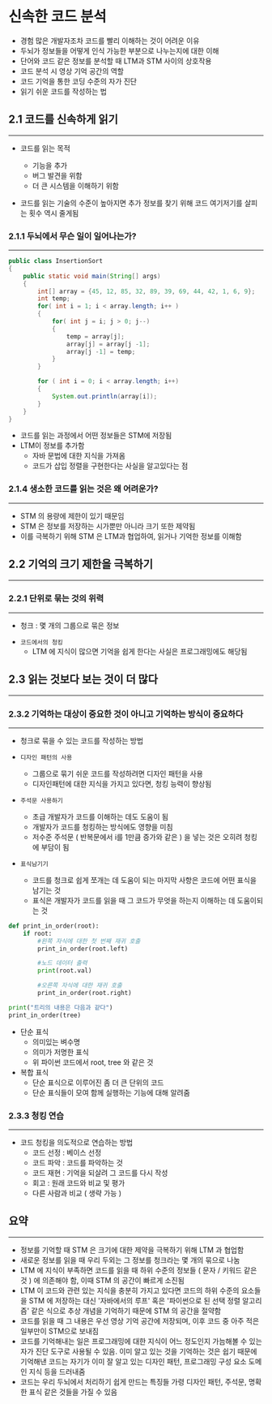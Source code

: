 # 신속한 코드 분석

- 경험 많은 개발자조차 코드를 빨리 이해하는 것이 어려운 이유
- 두뇌가 정보들을 어떻게 인식 가능한 부분으로 나누는지에 대한 이해
- 단어와 코드 같은 정보를 분석할 때 LTM과 STM 사이의 상호작용
- 코드 분석 시 영상 기억 공간의 역할
- 코드 기억을 통한 코딩 수준의 자가 진단
- 읽기 쉬운 코드를 작성하는 법

## 2.1 코드를 신속하게 읽기
---
- 코드를 읽는 목적
  - 기능을 추가
  - 버그 발견을 위함
  - 더 큰 시스템을 이해하기 위함

- 코드를 읽는 기술의 수준이 높아지면 추가 정보를 찾기 위해 코드 여기저기를 살피는 횟수 역시 줄게됨

### 2.1.1 두뇌에서 무슨 일이 일어나는가?
---

```java
public class InsertionSort 
{
    public static void main(String[] args)
    {
        int[] array = {45, 12, 85, 32, 89, 39, 69, 44, 42, 1, 6, 9};
        int temp;
        for( int i = 1; i < array.length; i++ )
        {
            for( int j = i; j > 0; j--)
            {
                temp = array[j];
                array[j] = array[j -1];
                array[j -1] = temp;
            }
        }

        for ( int i = 0; i < array.length; i++)
        {
            System.out.println(array[i]);
        }
    }
}
```

- 코드를 읽는 과정에서 어떤 정보들은 STM에 저장됨
- LTM이 정보를 추가함
  - 자바 문법에 대한 지식을 가져옴
  - 코드가 삽입 정렬을 구현한다는 사실을 알고있다는 점

### 2.1.4 생소한 코드를 읽는 것은 왜 어려운가?
---
- STM 의 용량에 제한이 있기 때문임
- STM 은 정보를 저장하는 시가뿐만 아니라 크기 또한 제약됨
- 이를 극복하기 위해 STM 은 LTM과 협업하여, 읽거나 기억한 정보를 이해함

## 2.2 기억의 크기 제한을 극복하기
---

### 2.2.1 단위로 묶는 것의 위력
---
- 청크 : 몇 개의 그룹으로 묶은 정보

* `코드에서의 청킹`
  - LTM 에 지식이 많으면 기억을 쉽게 한다는 사실은 프로그래밍에도 해당됨

## 2.3 읽는 것보다 보는 것이 더 많다
---

### 2.3.2 기억하는 대상이 중요한 것이 아니고 기억하는 방식이 중요하다
---
- 청크로 묶을 수 있는 코드를 작성하는 방법
* `디자인 패턴의 사용`
  - 그룹으로 묶기 쉬운 코드를 작성하려면 디자인 패턴을 사용
  - 디자인패턴에 대한 지식을 가지고 있다면, 청킹 능력이 향상됨

* `주석문 사용하기`
  - 초급 개발자가 코드를 이해하는 데도 도움이 됨
  - 개발자가 코드를 청킹하는 방식에도 영향을 미침
  - 저수준 주석문 ( 반복문에서 i를 1만큼 증가와 같은 ) 을 넣는 것은 오히려 청킹에 부담이 됨

* `표식남기기`
  - 코드를 청크로 쉽게 쪼개는 데 도움이 되는 마지막 사항은 코드에 어떤 표식을 남기는 것
  - 표식은 개발자가 코드를 읽을 때 그 코드가 무엇을 하는지 이해하는 데 도움이되는 것
```python
def print_in_order(root):
    if root:
        #왼쪽 자식에 대한 첫 번째 재귀 호출
        print_in_order(root.left)

        #노드 데이터 출력
        print(root.val)

        #오른쪽 자식에 대한 재귀 호출
        print_in_order(root.right)

print("트리의 내용은 다음과 같다")
print_in_order(tree)
```
  - 단순 표식
    - 의미있는 벼수명
    - 의미가 저명한 표식
    - 위 파이썬 코드에서 root, tree 와 같은 것
  - 복합 표식
    - 단순 표식으로 이루어진 좀 더 큰 단위의 코드
    - 단순 표식들이 모여 함께 실행하는 기능에 대해 알려줌

### 2.3.3 청킹 연습
---
- 코드 청킹을 의도적으로 연습하는 방법
  - 코드 선정 : 베이스 선정
  - 코드 파악 : 코드를 파악하는 것
  - 코드 재현 : 기억을 되살려 그 코드를 다시 작성
  - 회고 : 원래 코드와 비교 및 평가
  - 다른 사람과 비교 ( 생략 가능 )

## 요약
---
- 정보를 기억할 때 STM 은 크기에 대한 제약을 극복하기 위해 LTM 과 협업함
- 새로운 정보를 읽을 때 우리 두외는 그 정보를 청크라는 몇 개의 묶으로 나눔
- LTM 에 지식이 부족하면 코드를 읽을 때 하위 수준의 정보들 ( 문자 / 키워드 같은 것 ) 에 의존해야 함, 이때 STM 의 공간이 빠르게 소진됨
- LTM 이 코드와 관련 있는 지식을 충분히 가지고 있다면 코드의 하위 수준의 요소들을 STM 에 저장하는 대신 '자바에서의 루프' 혹은 '파이썬으로 된 선택 정렬 알고리즘' 같은 식으로 추상 개념을 기억하기 때문에 STM 의 공간을 절약함
- 코드를 읽을 때 그 내용은 우선 영상 기억 공간에 저장되며, 이후 코드 중 아주 적은 일부만이 STM으로 보내짐
- 코드를 기억해내는 일은 프로그래밍에 대한 지식이 어느 정도인지 가늠해볼 수 있는 자가 진단 도구로 사용될 수 있음. 이미 알고 있는 것을 기억하는 것은 쉽기 때문에 기억해낸 코드는 자기가 이미 잘 알고 있는 디자인 패턴, 프로그래밍 구성 요소 도메인 지식 등을 드러내줌
- 코드는 우리 두뇌에서 처리하기 쉽게 만드는 특징들 가령 디자인 패턴, 주석문, 명확한 표식 같은 것들을 가질 수 있음